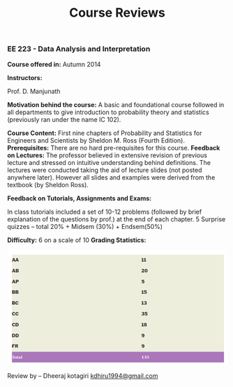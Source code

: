 ﻿---
layout: page
title: Course Reviews
subtitle:
cover-img: assets/img/Cover_study.jpg
thumbnail-img: ""
share-img: ""
comments: true
tags: [Academic]
---






### EE 223 - Data Analysis and Interpretation






**Course offered in:**
Autumn 2014


**Instructors:**


Prof. D. Manjunath


**Motivation behind the course:**
A basic and foundational course followed in all departments to give introduction to probability theory and statistics (previously ran under the name IC 102).






**Course Content:**
First nine chapters of Probability and Statistics for Engineers and Scientists by Sheldon M. Ross (Fourth Edition).
**Prerequisites:**
There are no hard pre-requisites for this course.
**Feedback on Lectures:**
The professor believed in extensive revision of previous lecture and stressed on intuitive understanding behind definitions. The lectures were conducted taking the aid of lecture slides (not posted anywhere later). However all slides and examples were derived from the textbook (by Sheldon Ross).


**Feedback on Tutorials, Assignments and Exams:**


In class tutorials included a set of 10-12 problems (followed by brief explanation of the questions by prof.) at the end of each chapter.
5 Surprise quizzes – total 20% + Midsem (30%) + Endsem(50%)


**Difficulty:**
6 on a scale of 10
**Grading Statistics:**






![Grades](EE-223-2014-grades.png)


Review by – Dheeraj kotagiri <kdhiru1994@gmail.com>